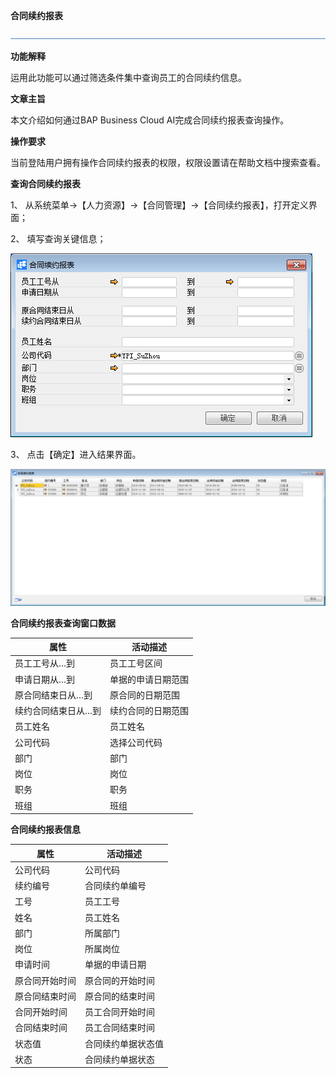 **合同续约报表**

 ![1574417197089](rlzy_ht/common/headLine.png)

 

**功能解释**

运用此功能可以通过筛选条件集中查询员工的合同续约信息。

**文章主旨**

本文介绍如何通过BAP Business Cloud AI完成合同续约报表查询操作。

**操作要求**

当前登陆用户拥有操作合同续约报表的权限，权限设置请在帮助文档中搜索查看。

**查询合同续约报表**

1、 从系统菜单->【人力资源】->【合同管理】->【合同续约报表】，打开定义界面；

2、 填写查询关键信息；

![img](rlzy_ht/合同续约报表1.png)

3、 点击【确定】进入结果界面。

![img](rlzy_ht/合同续约报表2.png)

**合同续约报表查询窗口数据**

| **属性**            | **活动描述**       |
| ------------------- | ------------------ |
| 员工工号从…到       | 员工工号区间       |
| 申请日期从…到       | 单据的申请日期范围 |
| 原合同结束日从…到   | 原合同的日期范围   |
| 续约合同结束日从…到 | 续约合同的日期范围 |
| 员工姓名            | 员工姓名           |
| 公司代码            | 选择公司代码       |
| 部门                | 部门               |
| 岗位                | 岗位               |
| 职务                | 职务               |
| 班组                | 班组               |

**合同续约报表信息**

| **属性**       | **活动描述**       |
| -------------- | ------------------ |
| 公司代码       | 公司代码           |
| 续约编号       | 合同续约单编号     |
| 工号           | 员工工号           |
| 姓名           | 员工姓名           |
| 部门           | 所属部门           |
| 岗位           | 所属岗位           |
| 申请时间       | 单据的申请日期     |
| 原合同开始时间 | 原合同的开始时间   |
| 原合同结束时间 | 原合同的结束时间   |
| 合同开始时间   | 员工合同开始时间   |
| 合同结束时间   | 员工合同结束时间   |
| 状态值         | 合同续约单据状态值 |
| 状态           | 合同续约单据状态   |

 
